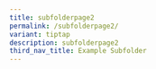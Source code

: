 ```yaml
---
title: subfolderpage2
permalink: /subfolderpage2/
variant: tiptap
description: subfolderpage2
third_nav_title: Example Subfolder
---
```

